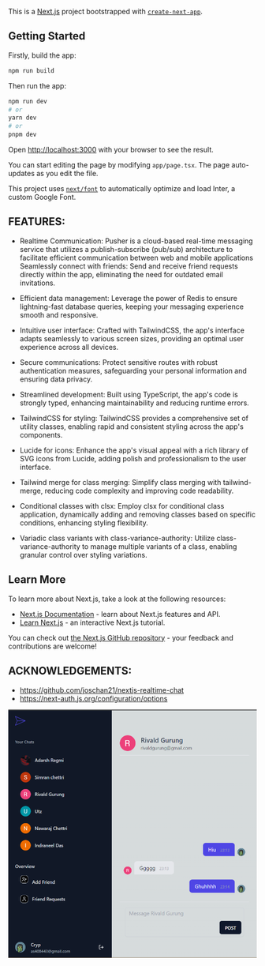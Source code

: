 This is a [Next.js](https://nextjs.org/) project bootstrapped with [`create-next-app`](https://github.com/vercel/next.js/tree/canary/packages/create-next-app).

## Getting Started

Firstly, build the app:

```bash
npm run build
```

Then run the app:

```bash
npm run dev
# or
yarn dev
# or
pnpm dev
```

Open [http://localhost:3000](http://localhost:3000) with your browser to see the result.

You can start editing the page by modifying `app/page.tsx`. The page auto-updates as you edit the file.

This project uses [`next/font`](https://nextjs.org/docs/basic-features/font-optimization) to automatically optimize and load Inter, a custom Google Font.


## FEATURES:

- Realtime Communication: Pusher is a cloud-based real-time messaging service that utilizes a publish-subscribe (pub/sub) architecture to facilitate efficient communication between web and mobile applications
  Seamlessly connect with friends: Send and receive friend requests directly within the app, eliminating the need for outdated email invitations.

- Efficient data management: Leverage the power of Redis to ensure lightning-fast database queries, keeping your messaging experience smooth and responsive.

- Intuitive user interface: Crafted with TailwindCSS, the app's interface adapts seamlessly to various screen sizes, providing an optimal user experience across all devices.

- Secure communications: Protect sensitive routes with robust authentication measures, safeguarding your personal information and ensuring data privacy.

- Streamlined development: Built using TypeScript, the app's code is strongly typed, enhancing maintainability and reducing runtime errors.

- TailwindCSS for styling: TailwindCSS provides a comprehensive set of utility classes, enabling rapid and consistent styling across the app's components.

- Lucide for icons: Enhance the app's visual appeal with a rich library of SVG icons from Lucide, adding polish and professionalism to the user interface.

- Tailwind merge for class merging: Simplify class merging with tailwind-merge, reducing code complexity and improving code readability.

- Conditional classes with clsx: Employ clsx for conditional class application, dynamically adding and removing classes based on specific conditions, enhancing styling flexibility.

- Variadic class variants with class-variance-authority: Utilize class-variance-authority to manage multiple variants of a class, enabling granular control over styling variations.

## Learn More

To learn more about Next.js, take a look at the following resources:

- [Next.js Documentation](https://nextjs.org/docs) - learn about Next.js features and API.
- [Learn Next.js](https://nextjs.org/learn) - an interactive Next.js tutorial.

You can check out [the Next.js GitHub repository](https://github.com/vercel/next.js/) - your feedback and contributions are welcome!

## ACKNOWLEDGEMENTS:

- https://github.com/joschan21/nextjs-realtime-chat
- https://next-auth.js.org/configuration/options

![Chatter?ChatOn](public/updatedchat.png)
